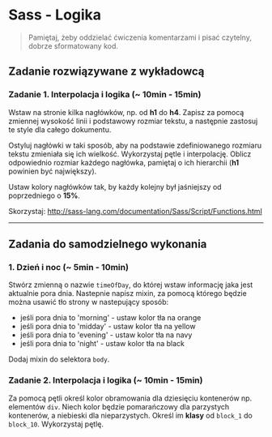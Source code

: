# Sass - Logika

> Pamiętaj, żeby oddzielać ćwiczenia komentarzami i pisać czytelny, dobrze sformatowany kod.

## Zadanie rozwiązywane z wykładowcą

### Zadanie 1. Interpolacja i logika (~ 10min - 15min)

Wstaw na stronie kilka nagłówków, np. od **h1** do **h4**. Zapisz za pomocą zmiennej wysokość linii i podstawowy rozmiar tekstu, a następnie zastosuj te style dla całego dokumentu.

Ostyluj nagłówki w taki sposób, aby na podstawie zdefiniowanego rozmiaru tekstu zmieniała się ich wielkość. Wykorzystaj pętle i interpolację.
Oblicz odpowiednio rozmiar każdego nagłówka, pamiętaj o ich hierarchii (**h1** powinien być największy).

Ustaw kolory nagłówków tak, by każdy kolejny był jaśniejszy od poprzedniego o **15%**.

Skorzystaj: http://sass-lang.com/documentation/Sass/Script/Functions.html

-------------------------------------------------------------------------------
## Zadania do samodzielnego wykonania


### 1. Dzień i noc (~ 5min - 10min)

Stwórz zmienną o nazwie `timeOfDay`, do której wstaw informację jaka jest aktualnie pora dnia.
Nastepnie napisz mixin, za pomocą którego będzie można usawić tło strony w nastepujący sposób:
- jeśli pora dnia to 'morning' - ustaw kolor tła na orange
- jeśli pora dnia to 'midday' - ustaw kolor tła na yellow
- jeśli pora dnia to 'evening' - ustaw kolor tła na navy
- jeśli pora dnia to 'night' - ustaw kolor tła na black

Dodaj mixin do selektora `body`.

### Zadanie 2. Interpolacja i logika (~ 10min - 15min)

Za pomocą pętli określ kolor obramowania dla dziesięciu kontenerów np. elementów `div`. Niech kolor będzie pomarańczowy dla parzystych kontenerów, a niebieski dla nieparzystych.
Określ im **klasy** od ```block_1``` do ```block_10```. Wykorzystaj pętlę.
